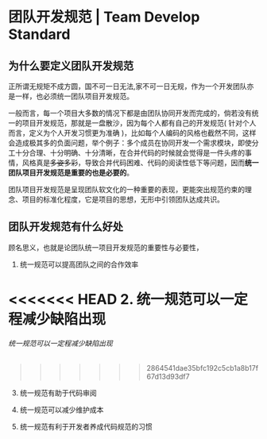 # 团队开发规范 | Team Develop Standard

## 为什么要定义团队开发规范

正所谓无规矩不成方圆，国不可一日无法,家不可一日无规，作为一个开发团队亦是一样，也必须统一团队项目开发规范。

一般而言，每一个项目大多数的情况下都是由团队协同开发而完成的，倘若没有统一的项目开发规范，那就是一盘散沙，因为每个人都有自己的开发规范( 针对个人而言，定义为个人开发习惯更为准确 )，比如每个人编码的风格也截然不同，这样会造成极其多的负面问题，举个例子：多个成员在协同开发一个需求模块，即使分工十分合理、十分明确、十分清晰，在合并代码的时候就会觉得是一件头疼的事情，风格真是~~多姿多彩~~，导致合并代码困难、代码的阅读性低下等问题，因而**统一团队项目开发规范是重要的也是必要的**。

团队项目开发规范是呈现团队软文化的一种重要的表现，更能突出规范约束的理念、项目的标准化程度，它是项目的思想，无形中引领团队达成共识。



## 团队开发规范有什么好处

顾名思义，也就是论团队统一项目开发规范的重要性与必要性，

1. 统一规范可以提高团队之间的合作效率

<<<<<<< HEAD
2. 统一规范可以一定程减少缺陷出现
=======
###### 统一规范可以一定程减少缺陷出现
>>>>>>> 2864541dae35bfc192c5cb1a8b17f67d13d93df7

3. 统一规范有助于代码审阅

4. 统一规范可以减少维护成本

5. 统一规范有利于开发者养成代码规范的习惯



